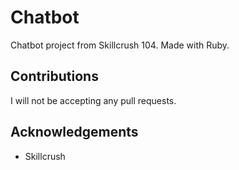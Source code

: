 # Chatbot
Chatbot project from Skillcrush 104. Made with Ruby.

## Contributions
I will not be accepting any pull requests.

## Acknowledgements
* Skillcrush